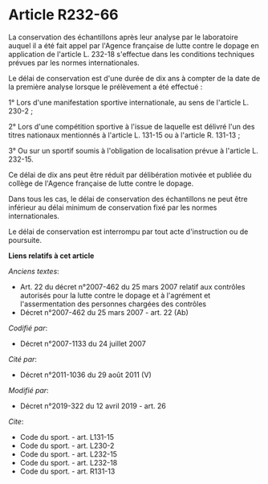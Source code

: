 # Article R232-66

La conservation des échantillons après leur analyse par le laboratoire auquel il a été fait appel par l'Agence française de
lutte contre le dopage en application de l'article L. 232-18 s'effectue dans les conditions techniques prévues par les normes
internationales.

Le délai de conservation est d'une durée de dix ans à compter de la date de la première analyse lorsque le prélèvement a été
effectué :

1° Lors d'une manifestation sportive internationale, au sens de l'article L. 230-2 ;

2° Lors d'une compétition sportive à l'issue de laquelle est délivré l'un des titres nationaux mentionnés à l'article L.
131-15 ou à l'article R. 131-13 ;

3° Ou sur un sportif soumis à l'obligation de localisation prévue à l'article L. 232-15.

Ce délai de dix ans peut être réduit par délibération motivée et publiée du collège de l'Agence française de lutte contre le
dopage.

Dans tous les cas, le délai de conservation des échantillons ne peut être inférieur au délai minimum de conservation fixé par
les normes internationales.

Le délai de conservation est interrompu par tout acte d'instruction ou de poursuite.

**Liens relatifs à cet article**

_Anciens textes_:

  - Art. 22 du décret n°2007-462 du 25 mars 2007 relatif aux contrôles autorisés pour la lutte contre le dopage et à l'agrément et l'assermentation des personnes chargées des contrôles
  - Décret n°2007-462 du 25 mars 2007 - art. 22 (Ab)

_Codifié par_:

  - Décret n°2007-1133 du 24 juillet 2007

_Cité par_:

  - Décret n°2011-1036 du 29 août 2011 (V)

_Modifié par_:

  - Décret n°2019-322 du 12 avril 2019 - art. 26

_Cite_:

  - Code du sport. - art. L131-15
  - Code du sport. - art. L230-2
  - Code du sport. - art. L232-15
  - Code du sport. - art. L232-18
  - Code du sport. - art. R131-13

